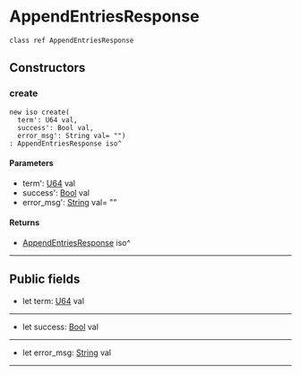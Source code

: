 # AppendEntriesResponse



```pony
class ref AppendEntriesResponse
```

## Constructors

### create

```pony
new iso create(
  term': U64 val,
  success': Bool val,
  error_msg': String val= "")
: AppendEntriesResponse iso^
```
#### Parameters

*   term': [U64](builtin-U64) val
*   success': [Bool](builtin-Bool) val
*   error_msg': [String](builtin-String) val= ""

#### Returns

* [AppendEntriesResponse](.-raft-AppendEntriesResponse) iso^

---

## Public fields

* let term: [U64](builtin-U64) val

---

* let success: [Bool](builtin-Bool) val

---

* let error_msg: [String](builtin-String) val

---


